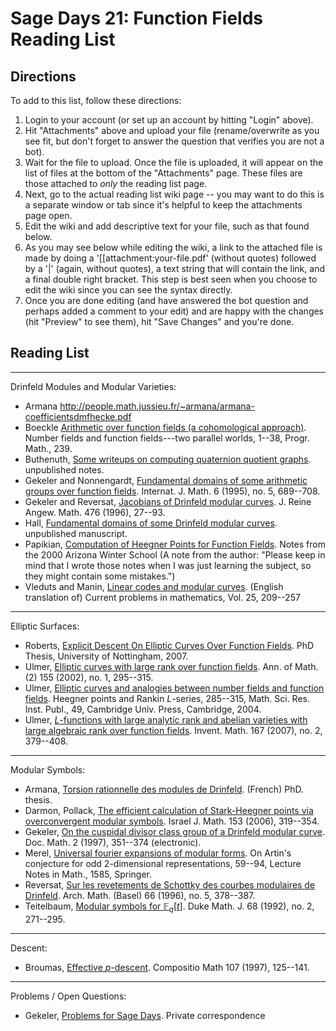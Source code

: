 

# Sage Days 21: Function Fields Reading List


## Directions

To add to this list, follow these directions:  

1. Login to your account (or set up an account by hitting "Login" above). 
1. Hit "Attachments" above and upload your file (rename/overwrite as you see fit, but don't forget to answer the question that verifies you are not a bot). 
1. Wait for the file to upload. Once the file is uploaded, it will appear on the list of files at the bottom of the "Attachments" page. These files are those attached to *only* the reading list page. 
1. Next, go to the actual reading list wiki page -- you may want to do this is a separate window or tab since it's helpful to keep the attachments page open. 
1. Edit the wiki and add descriptive text for your file, such as that found below. 
1. As you may see below while editing the wiki, a link to the attached file is made by doing a '[[attachment:your-file.pdf' (without quotes) followed by a '|' (again, without quotes), a text string that will contain the link, and a final double right bracket. This step is best seen when you choose to edit the wiki since you can see the syntax directly.  
1. Once you are done editing (and have answered the bot question and perhaps added a comment to your edit) and are happy with the changes (hit "Preview" to see them), hit "Save Changes" and you're done. 

## Reading List



---

 

Drinfeld Modules and Modular Varieties: 

* Armana <a href="http://people.math.jussieu.fr/~armana/armana-coefficientsdmfhecke.pdf">http://people.math.jussieu.fr/~armana/armana-coefficientsdmfhecke.pdf</a> 
* Boeckle  <a href="daysff/readinglist/boeckle-arithmetic-over-function-fields.pdf">Arithmetic over function fields (a cohomological approach)</a>. Number fields and function fields---two parallel worlds, 1--38, Progr. Math., 239. 
* Buthenuth, <a href="daysff/readinglist/butenuth.pdf">Some writeups on computing quaternion quotient graphs</a>. unpublished notes. 
* Gekeler and Nonnengardt, <a href="daysff/readinglist/gekeler-nonnengardt.pdf">Fundamental domains of some arithmetic groups over function fields</a>. Internat. J. Math. 6 (1995), no. 5, 689--708. 
* Gekeler and Reversat,  <a href="daysff/readinglist/gekeler-reversat.pdf">Jacobians of Drinfeld modular curves</a>. J. Reine Angew. Math. 476 (1996), 27--93. 
* Hall,  <a href="daysff/readinglist/hall-drinfeld-fd.pdf">Fundamental domains of some Drinfeld modular curves</a>. unpublished manuscript. 
* Papikian, <a href="daysff/readinglist/papikian-aws-2000.pdf">Computation of Heegner Points for Function Fields</a>. Notes from the 2000 Arizona Winter School (A note from the author: "Please keep in mind that I wrote those notes when I was just learning the subject, so they might contain some mistakes.") 
* Vleduts and Manin, <a href="daysff/readinglist/vleduts-manin.pdf">Linear codes and modular curves</a>. (English translation of) Current problems in mathematics, Vol. 25, 209--257 


---

 

Elliptic Surfaces: 

* Roberts, <a href="daysff/readinglist/roberts-descent-function-fields.pdf">Explicit Descent On Elliptic Curves Over Function Fields</a>. PhD Thesis, University of Nottingham, 2007. 
* Ulmer, <a href="daysff/readinglist/ulmer-ff-rank.pdf">Elliptic curves with large rank over function fields</a>. Ann. of Math. (2) 155 (2002), no. 1, 295--315. 
* Ulmer, <a href="daysff/readinglist/ulmer-nf-ff.pdf">Elliptic curves and analogies between number fields and function fields</a>. Heegner points and Rankin $L$-series, 285--315, Math. Sci. Res. Inst. Publ., 49, Cambridge Univ. Press, Cambridge, 2004. 
* Ulmer, <a href="daysff/readinglist/ulmer-invent-math-2007.pdf">$L$-functions with large analytic rank and abelian varieties with large algebraic rank over function fields</a>. Invent. Math. 167 (2007), no. 2, 379--408. 


---

 

Modular Symbols: 

* Armana, <a href="daysff/readinglist/armana-these.pdf">Torsion rationnelle des modules de Drinfeld</a>. (French) PhD. thesis. 
* Darmon, Pollack, <a href="daysff/readinglist/darmon-pollack.pdf">The efficient calculation of Stark-Heegner points via overconvergent modular symbols</a>. Israel J. Math. 153 (2006), 319--354. 
* Gekeler, <a href="daysff/readinglist/gekeler-documenta-mathematica-1997.pdf">On the cuspidal divisor class group of a Drinfeld modular curve</a>. Doc. Math. 2 (1997), 351--374 (electronic). 
* Merel, <a href="daysff/readinglist/merel-universal-fourier.pdf">Universal fourier expansions of modular forms</a>. On Artin's conjecture for odd $2$-dimensional representations, 59--94, Lecture Notes in Math., 1585, Springer. 
* Reversat, <a href="daysff/readinglist/reversat-schottky-covers.pdf">Sur les revetements de Schottky des courbes modulaires de Drinfeld</a>. Arch. Math. (Basel) 66 (1996), no. 5, 378--387. 
* Teitelbaum, <a href="daysff/readinglist/teitelbaum-modular-symbols.pdf">Modular symbols for $\mathbb{F}_q[t]$</a>. Duke Math. J. 68 (1992), no. 2, 271--295. 


---

 

Descent: 

   * Broumas, <a href="daysff/readinglist/Broumas_p-descent_paper.pdf">Effective $p$-descent</a>. Compositio Math 107 (1997), 125--141. 


---

 

Problems / Open Questions: 

   * Gekeler, <a href="daysff/readinglist/gekeler-questions.pdf">Problems for Sage Days</a>. Private correspondence 